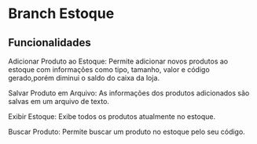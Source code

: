 # Branch Estoque

Funcionalidades
-------------------------
Adicionar Produto ao Estoque: Permite adicionar novos produtos ao estoque com informações como tipo, tamanho, valor e código gerado,porém diminui o saldo do caixa da loja.

Salvar Produto em Arquivo: As informações dos produtos adicionados são salvas em um arquivo de texto.

Exibir Estoque: Exibe todos os produtos atualmente no estoque.

Buscar Produto: Permite buscar um produto no estoque pelo seu código.
